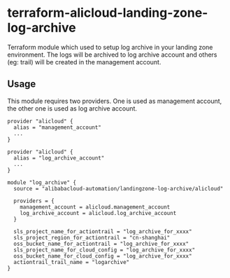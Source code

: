 # terraform-alicloud-landing-zone-log-archive

Terraform module which used to setup log archive in your landing zone environment.
The logs will be archived to log archive account and others (eg: trail) will be created in the management account.

## Usage

This module requires two providers. One is used as management account, the other one is used as log archive account.

```
provider "alicloud" {
  alias = "management_account"
  ...
}

provider "alicloud" {
  alias = "log_archive_account"
  ...
}

module "log_archive" {
  source = "alibabacloud-automation/landingzone-log-archive/alicloud"

  providers = {
    management_account = alicloud.management_account
    log_archive_account = alicloud.log_archive_account
  }

  sls_project_name_for_actiontrail = "log_archive_for_xxxx"
  sls_project_region_for_actiontrail = "cn-shanghai"
  oss_bucket_name_for_actiontrail = "log_archive_for_xxxx"
  sls_project_name_for_cloud_config = "log_archive_for_xxxx"
  oss_bucket_name_for_cloud_config = "log_archive_for_xxxx"
  actiontrail_trail_name = "logarchive"
}
```
